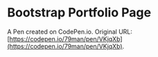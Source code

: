 # Bootstrap Portfolio Page

A Pen created on CodePen.io. Original URL: [https://codepen.io/79man/pen/VKjqXb](https://codepen.io/79man/pen/VKjqXb).

